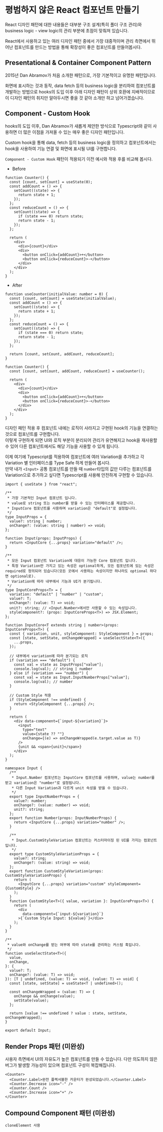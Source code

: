 # 평범하지 않은 React 컴포넌트 만들기

React 디자인 패턴에 대한 내용들은 대부분 구조 설계(특히 폴더 구조 관리)와 business logic - view logic의 관리 부분에 초점이 맞춰져 있습니다.

React에서 사용하고 있는 여러 디자인 패턴 중에서 가장 대중적이며 관리 측면에서 뛰어난 컴포넌트를 만드는 방법을 통해 확장성이 좋은 컴포넌트를 만들어봅시다.

## Presentational & Container Component Pattern

2015년 Dan Abramov가 처음 소개한 패턴으로, 가장 기본적이고 유명한 패턴입니다.

화면에 표시하는 것과 동작, data fetch 등의 business logic을 분리하여 컴포넌트를 개발하는 방법으로 hooks의 도입 이후 아래 디자인 패턴이 상위 호환에 지배적이므로 이 디자인 패턴의 취지만 알아두시면 좋을 것 같아 소개만 하고 넘어가겠습니다.

## Component - Custom Hook

hooks의 도입 이후, Dan Abramov가 새롭게 제안한 방식으로 Typescript와 같이 사용하면 더 많은 이점을 가져올 수 있는 매우 좋은 디자인 패턴입니다.

Custom hook을 통해 data, fetch 등의 business logic을 정의하고 컴포넌트에서는 hook을 사용하여 기능 연결 및 화면에 표시될 UI를 구현합니다.

`Component - Custom Hook` 패턴이 적용되기 이전 예시와 적용 후를 비교해 봅시다.

- Before

```tsx
function Counter() {
  const [count, setCount] = useState(0);
  const addCount = () => {
    setCount((state) => {
      return state + 1;
    });
  };
  const reduceCount = () => {
    setCount((state) => {
      if (state === 0) return state;
      return state - 1;
    });
  };

  return (
    <div>
      <div>{count}</div>
      <div>
        <button onClick={addCount}>+</button>
        <button onClick={reduceCount}>-</button>
      </div>
    </div>
  );
}
```

- After

```tsx
function useCounter(initialValue: number = 0) {
  const [count, setCount] = useState(initialValue);
  const addCount = () => {
    setCount((state) => {
      return state + 1;
    });
  };
  const reduceCount = () => {
    setCount((state) => {
      if (state === 0) return state;
      return state - 1;
    });
  };

  return [count, setCount, addCount, reduceCount];
}

function Counter() {
  const [count, setCount, addCount, reduceCount] = useCounter();

  return (
    <div>
      <div>{count}</div>
      <div>
        <button onClick={addCount}>+</button>
        <button onClick={reduceCount}>-</button>
      </div>
    </div>
  );
}
```

디자인 패턴 적용 후 컴포넌트 내에는 로직이 사라지고 구현된 hook의 기능을 연결하는 것으로 컴포넌트를 구현합니다.
<br>이렇게 구현하게 되면 UI와 로직 부분이 분리되어 관리가 유연해지고 hook을 재사용할 수 있어 다른 컴포넌트에서도 해당 기능을 사용할 수 있게 됩니다.

이제 여기에 Typescript를 적용하여 컴포넌트에 여러 Variation을 추가하고 각 Variation 별 인터페이스를 Type Safe 하게 만들어 봅시다.
<br>만약 내가 `<Input>` 공통 컴포넌트를 만들 때 `number`타입의 값만 다루는 컴포넌트를 Variation으로 추가하고 싶다면 Typescript를 사용해 안전하게 구현할 수 있습니다.

```tsx
import { useState } from "react";

/**
 * 가장 기본적인 Input 컴포넌트 입니다.
 * value로 string 또는 number를 받을 수 있는 인터페이스를 제공합니다.
 * InputCore 컴포넌트를 사용하며 variation은 "default"로 설정됩니다.
 */
type InputProps = {
  value?: string | number;
  onChange?: (value: string | number) => void;
};

function Input(props: InputProps) {
  return <InputCore {...props} variation="default" />;
}

/**
 * 모든 Input 컴포넌트 Variation에 대응이 가능한 Core 컴포넌트 입니다.
 * 특정 Variation만 가지고 있는 속성은 optional하게, 모든 컴포넌트에 있는 속성은 required로 정의되어 있습니다(모든 곳에서 사용하는 속성이지만 하나라도 optional 하다면 optional로).
 * Variation에 따라 내부에서 기능과 UI가 분기됩니다.
 */
type InputCoreProps<T> = {
  variation: "default" | "number" | "custom";
  value?: T;
  onChange?: (value: T) => void;
  unit?: string; // <Input.Number>에서만 사용할 수 있는 속성입니다.
  styleComponent?: (props: InputCoreProps<T>) => JSX.Element;
};

function InputCore<T extends string | number>(props: InputCoreProps<T>) {
  const { variation, unit, styleComponent: StyleComponent } = props;
  const [state, setState, onChangeWrapped] = useSelectState<T>({
    ...props,
  });

  // 내부에서 variation에 따라 분기되는 로직
  if (variation === "default") {
    const val = state as InputProps["value"];
    console.log(val); // string | number
  } else if (variation === "number") {
    const val = state as Input.InputNumberProps["value"];
    console.log(val); // number
  }

  // Custom Style 적용
  if (StyleComponent !== undefined) {
    return <StyleComponent {...props} />;
  }

  return (
    <div data-component={`input-${variation}`}>
      <input
        type="text"
        value={state ?? ""}
        onChange={(e) => onChangeWrapped(e.target.value as T)}
      />
      {unit && <span>{unit}</span>}
    </div>
  );
}

namespace Input {
  /**
   * Input.Number 컴포넌트는 InputCore 컴포넌트를 사용하며, value는 number를 받고 variation은 "number"로 설정됩니다.
   * 다른 Input Variation과 다르게 unit 속성을 받을 수 있습니다.
   */
  export type InputNumberProps = {
    value?: number;
    onChange?: (value: number) => void;
    unit?: string;
  };
  export function Number(props: InputNumberProps) {
    return <InputCore {...props} variation="number" />;
  }

  /**
   * Input.CustomStyleVariation 컴포넌트는 커스터마이징 된 UI를 가지는 컴포넌트 입니다.
   */
  export type CustomStyleVariationProps = {
    value?: string;
    onChange?: (value: string) => void;
  };
  export function CustomStyleVariation(props: CustomStyleVariationProps) {
    return (
      <InputCore {...props} variation="custom" styleComponent={CustomStyle} />
    );
  }
  function CustomStyle<T>({ value, variation }: InputCoreProps<T>) {
    return (
      <div
        data-component={`input-${variation}`}
      >{`Custom Style Input: ${value}`}</div>
    );
  }
}

/**
 * value와 onChange를 받는 여부에 따라 state를 관리하는 커스텀 훅입니다.
 */
function useSelectState<T>({
  value,
  onChange,
}: {
  value?: T;
  onChange?: (value: T) => void;
}): [T | undefined, (value: T) => void, (value: T) => void] {
  const [state, setState] = useState<T | undefined>();

  const onChangeWrapped = (value: T) => {
    onChange && onChange(value);
    setState(value);
  };

  return [value !== undefined ? value : state, setState, onChangeWrapped];
}

export default Input;
```

## Render Props 패턴 (미완성)

사용자 측면에서 UI의 자유도가 높은 컴포넌트를 만들 수 있습니다. 다만 의도하지 않은 버그가 발생할 가능성이 있으며 컴포넌트 구성이 복잡해집니다.

```tsx
<Counter>
  <Counter.Label>완전 플렉서블한 카운터가 완성되었습니다.</Counter.Label>
  <Counter.Decrease icon="-" />
  <Counter.Count />
  <Counter.Increase icon="+" />
</Counter>
```

## Compound Component 패턴 (미완성)

```tsx
cloneElement 사용
```

##
